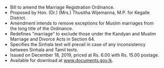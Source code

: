 - Bill to amend the Marriage Registration Ordinance.
- Proposed by Hon. (Dr.) (Mrs.) Thusitha Wijemanna, M.P. for Kegalle District.
- Amendment intends to remove exceptions for Muslim marriages from the long title of the Ordinance.
- Redefines "marriage" to exclude those under the Kandyan and Muslim Marriage and Divorce Acts in Section 64.
- Specifies the Sinhala text will prevail in case of any inconsistency between Sinhala and Tamil texts.
- Issued on December 18, 2019, priced at Rs. 6.00 with Rs. 15.00 postage.
- Available for download at www.documents.gov.lk.